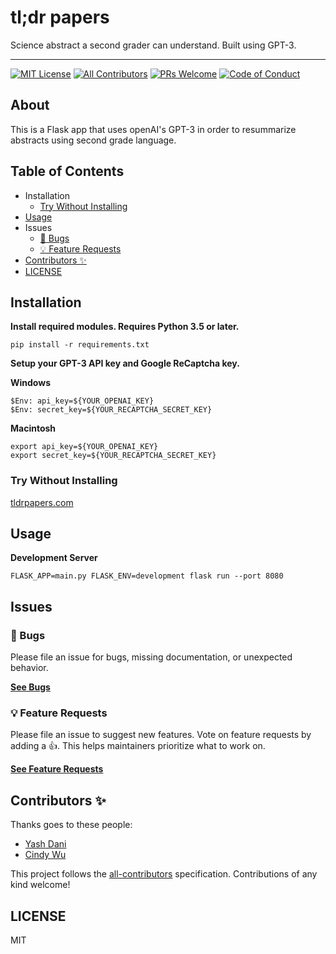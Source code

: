 # tl;dr papers

Science abstract a second grader can understand. Built using GPT-3.

------

[![MIT License](https://camo.githubusercontent.com/df844ea7a369be75edbd0d3017f8f7406c1fa62d/68747470733a2f2f696d672e736869656c64732e696f2f6e706d2f6c2f67656e657261746f722d6b63642d6f73732e7376673f7374796c653d666c61742d737175617265)](https://github.com/kentcdodds/generator-kcd-oss/blob/master/LICENSE) [![All Contributors](https://camo.githubusercontent.com/fefd1735a0d93ef4f2e93eaafe52dfb1e49ef56c/68747470733a2f2f696d672e736869656c64732e696f2f62616467652f616c6c5f636f6e7472696275746f72732d332d6f72616e67652e7376673f7374796c653d666c61742d737175617265)](https://github.com/kentcdodds/generator-kcd-oss/blob/master/README.md#contributors-) [![PRs Welcome](https://camo.githubusercontent.com/a34cfbf37ba6848362bf2bee0f3915c2e38b1cc1/68747470733a2f2f696d672e736869656c64732e696f2f62616467652f5052732d77656c636f6d652d627269676874677265656e2e7376673f7374796c653d666c61742d737175617265)](http://makeapullrequest.com/) [![Code of Conduct](https://camo.githubusercontent.com/6e9ccd97d0b5a39067b7fbe5f903b733f4f8eba2/68747470733a2f2f696d672e736869656c64732e696f2f62616467652f636f64652532306f662d636f6e647563742d6666363962342e7376673f7374796c653d666c61742d737175617265)](https://github.com/kentcdodds/generator-kcd-oss/blob/master/other/CODE_OF_CONDUCT.md)

## About

This is a Flask app that uses openAI's GPT-3 in order to resummarize abstracts using second grade language.

## Table of Contents

- Installation
  - [Try Without Installing](https://github.com/kentcdodds/generator-kcd-oss/blob/master/README.md#try-without-installing)
- [Usage](https://github.com/kentcdodds/generator-kcd-oss/blob/master/README.md#usage)
- Issues
  - [🐛 Bugs](https://github.com/kentcdodds/generator-kcd-oss/blob/master/README.md#-bugs)
  - [💡 Feature Requests](https://github.com/kentcdodds/generator-kcd-oss/blob/master/README.md#-feature-requests)
- [Contributors ✨](https://github.com/kentcdodds/generator-kcd-oss/blob/master/README.md#contributors-)
- [LICENSE](https://github.com/kentcdodds/generator-kcd-oss/blob/master/README.md#license)

## Installation

**Install required modules. Requires Python 3.5 or later.**

```
pip install -r requirements.txt
```

**Setup your GPT-3 API key and Google ReCaptcha key.** 

**Windows**

```
$Env: api_key=${YOUR_OPENAI_KEY}
$Env: secret_key=${YOUR_RECAPTCHA_SECRET_KEY}
```

**Macintosh**

```
export api_key=${YOUR_OPENAI_KEY}
export secret_key=${YOUR_RECAPTCHA_SECRET_KEY}
```

### Try Without Installing

[tldrpapers.com](https://tldrpapers.com)

## Usage

**Development Server**

```
FLASK_APP=main.py FLASK_ENV=development flask run --port 8080
```

## Issues

### 🐛 Bugs

Please file an issue for bugs, missing documentation, or unexpected behavior.

[**See Bugs**](https://github.com/yash-dani/tldr_papers/issues?utf8=✓&q=is%3Aissue+is%3Aopen+sort%3Acreated-desc+label%3Abug)

### 💡 Feature Requests

Please file an issue to suggest new features. Vote on feature requests by adding a 👍. This helps maintainers prioritize what to work on.

[**See Feature Requests**](https://github.com/yash-dani/tldr_papers/issues?utf8=✓&q=is%3Aissue+is%3Aopen+sort%3Areactions-%2B1-desc+label%3Aenhancement)

## Contributors ✨

Thanks goes to these people:

* [Yash Dani](https://yashdani.me)
* [Cindy Wu](https://cindywu.org)

This project follows the [all-contributors](https://github.com/all-contributors/all-contributors) specification. Contributions of any kind welcome!

## LICENSE

MIT

<details class="details-reset details-overlay details-overlay-dark" id="jumpto-line-details-dialog" style="box-sizing: border-box; display: block;"><summary data-hotkey="l" aria-label="Jump to line" role="button" style="box-sizing: border-box; display: list-item; cursor: pointer; list-style: none;"></summary></details>